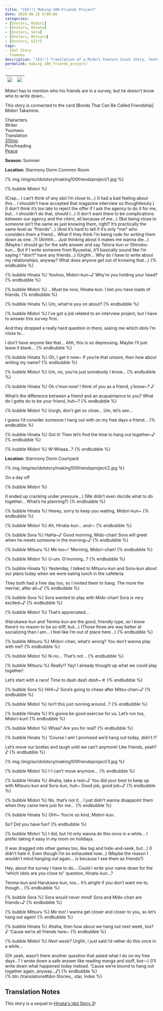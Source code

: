 ```yaml
---
title: "[ES!!] Making-100-Friends Project"
date: 2020-06-25 9:00:00
categories:
- [Enstars, Midori]
- [Enstars, Hinata]
- [Enstars, Sora]
- [Enstars, Mitsuru]
- [Enstars, ES!!]
tags:
- Idol Story
- Yuumasu
description: "[ES!!] Translation of a Midori Feature Scout Story, featuring Hinata, Sora, and Mitsuru. Midori has to mention who his friends are in a survey, but he doesn't know who to write down…"
permalink: making_100_friends_project/
---
```

![](/img/es/idolstory/making100friendsproject/c1.jpg)|![](/img/es/idolstory/making100friendsproject/c2^.jpg)
:-:|:-:

Midori has to mention who his friends are in a survey, but he doesn't know who to write down…

This story is connected to the card [Bonds That Can Be Called Friendship] Midori Takamine.

<div class="three-wrapper" style="--storyColor:#965e7d;--storyColor-rgb:150,94,125;--storyColor-h:326.8;--storyColor-s: 23%;--storyColor-l:47.8%;">
    <div class="info-area">
        <div class="info">
            <div class="info-item characters">
                <div class="label">
                    Characters
                </div>
                <div class="value">
								<a href="/categories/Enstars/Midori" character="Midori"></a>
								<a href="/categories/Enstars/Hinata" character="Hinata"></a>
								<a href="/categories/Enstars/Sora" character="Sora"></a>
								<a href="/categories/Enstars/Mitsuru" character="Mitsuru"></a>
                </div>
            </div>
            <div class="info-item one">
                <div class="label">
                    Writer
                </div>
                <div class="value">
                    Yuumasu
                </div>
            </div>
            <div class="info-item two">
                <div class="label">
                    Translation
                </div>
                <div class="value">
                    <a href="/about">310mc</a>
                </div>
            </div>
            <div class="info-item three">
                <div class="label">
                   Proofreading
                </div>
                <div class="value">
                    <a href="https://twitter.com/yoroshikilled">Peace</a>
                </div>
            </div>
        </div>
    </div>
</div>

<!-- more -->

<div class="msr-season summer">
    <p><span><b>Season:</b> Summer</span></p>
</div>
<div class="msr-location">
    <p><span><b>Location:</b> Starmony Dorm Common Room</span></p>
</div>

{% img /img/es/idolstory/making100friendsproject/1.jpg %}

{% bubble Midori %}
<th>(Crap… I can’t think of any idol I’m close to…)</th>

<th>(I had a bad feeling about this… I shouldn’t have accepted that magazine interview so thoughtlessly.)</th>

<th>(I don’t think it’s too late to reject the offer if I ask the agency to do it for me, but… I shouldn’t do that, should I…)</th>

<th>(I don’t want there to be complications between our agency and the client, all because of me…)</th>

<th>(But being close to someone isn’t the same as just knowing them, right? It’s practically the same level as “friends”…)</th>

<th>(And it’s hard to tell if it’s only *me* who considers them a friend… What if they think I’m being rude for writing them down as one…?)</th>

<th>(Ahhhh… Just thinking about it makes me wanna die…)</th>

<th>(Maybe I should go for the safe answer and say Tetora-kun or Shinobu-kun… But if I write someone from Ryuseitai, it’ll basically sound like I’m saying I *don’t* have any friends…)</th>

<th>(Urghh… Why do I have to write about my relationships, anyway? What does anyone get out of knowing that…)</th>
{% endbubble %}

{% bubble Hinata %}
Yoohoo, Midori-kun~♪ Why’re you holding your head?
{% endbubble %}

{% bubble Midori %}
…Must be nice, Hinata-kun. I bet you have loads of friends.
{% endbubble %}

{% bubble Hinata %}
Um, what’re you on about?
{% endbubble %}

{% bubble Midori %}
I’ve got a job related to an interview project, but I have to answer this survey first.

And they dropped a really hard question in there, asking me which idols I’m close to…

I don’t have anyone like that… Ahh, this is so depressing. Maybe I’ll just leave it blank…
{% endbubble %}

{% bubble Hinata %}
Oh, I get it now~ If you’re that unsure, then how about writing my name?
{% endbubble %}

{% bubble Midori %}
Um, no, you’re just somebody I know…
{% endbubble %}

{% bubble Hinata %}
Oh c’mon now! I think of *you* as a friend, y’know~? ♪

What’s the difference between a friend and an acquaintance to you? What do I gotta do to be your friend, huh~?
{% endbubble %}

{% bubble Midori %}
Uurgh, don’t get so close… Um, let’s see…

I guess I’d consider someone I hang out with on my free days a friend…
{% endbubble %}

{% bubble Hinata %}
Got it! Then let’s find the time to hang out together~♪
{% endbubble %}

{% bubble Midori %}
W-Whaaa…?
{% endbubble %}

<div class="msr-location">
    <p><span><b>Location:</b> Starmony Dorm Courtyard</span></p>
</div>

{% img /img/es/idolstory/making100friendsproject/2.jpg %}

<div class="msr-narration">
    <p>On a day off</p>
</div>

{% bubble Midori %}
<th>(I ended up cracking under pressure…)</th>

<th>(We didn’t even decide what to do together… What’s he planning?)</th>
{% endbubble %}

{% bubble Hinata %}
Heeey, sorry to keep you waiting, Midori-kun~
{% endbubble %}

{% bubble Midori %}
Ah, Hinata-kun… and—
{% endbubble %}

{% bubble Sora %}
HaHa\~♪ Good morning, Mido-chan! Sora will greet when he meets someone in the morning\~♪
{% endbubble %}

{% bubble Mitsuru %}
Me too~! ‘Morning, Midori-chan!
{% endbubble %}

{% bubble Midori %}
U-um. G’morning…?
{% endbubble %}

{% bubble Hinata %}
Yesterday, I talked to Mitsuru-kun and Sora-kun about our plans today when we were eating lunch in the cafeteria.

They both had a free day too, so I invited them to hang. The more the merrier, after all~♪
{% endbubble %}

{% bubble Sora %}
Sora wanted to play with Mido-chan! Sora is very excited~♪
{% endbubble %}

{% bubble Midori %}
That’s appreciated…

<th>(Harukawa-kun and Tenma-kun are the good, friendly type, so I know there’s no reason to be so stiff, but…)</th>

<th>(Those three are way better at socializing than I am… I feel like I’m out of place here…)</th>
{% endbubble %}

{% bubble Mitsuru %}
Midori-chan, what’s wrong? You don’t wanna play with me?
{% endbubble %}

{% bubble Midori %}
N-no… That’s not…
{% endbubble %}

{% bubble Mitsuru %}
Really!? Yay! I already thought up what we could play together!

Let’s start with a race! Time to dash dash *dash~☆*
{% endbubble %}

{% bubble Sora %}
HiHi\~♪ Sora’s going to chase after Mitsu-chan\~♪
{% endbubble %}

{% bubble Midori %}
Isn’t this just running around…?
{% endbubble %}

{% bubble Hinata %}
It’s gonna be good exercise for us. Let’s run too, Midori-kun!
{% endbubble %}

{% bubble Midori %}
Whaa? Are you for real?
{% endbubble %}

{% bubble Hinata %}
‘Course I am! I promised we’d hang out today, didn’t I?

Let’s move our bodies and laugh until we can’t anymore! Like friends, yeah? ♪
{% endbubble %}

{% img /img/es/idolstory/making100friendsproject/3.jpg %}

{% bubble Midori %}
I-I can’t move anymore…
{% endbubble %}

{% bubble Hinata %}
Ahaha, take a rest\~♪ You did your best to keep up with Mitsuru-kun and Sora-kun, huh~ Good job, good job\~♪
{% endbubble %}

{% bubble Midori %}
No, that’s not it… I just didn’t wanna disappoint them when they came here just for me…
{% endbubble %}

{% bubble Hinata %}
Ohh~ You’re so kind, Midori-kun.

So? Did you have fun?
{% endbubble %}

{% bubble Midori %}
I did, but I’d only wanna do this once in a while… I prefer taking it easy in my room on holidays.

<th>(I was dragged into other games too, like tag and hide-and-seek, but…)</th>

<th>(I didn’t hate it. Even though I’m so exhausted now…)</th>

<th>(Maybe the reason I wouldn’t mind hanging out again… is because I see them as friends?)</th>

Hey, about the survey I have to do… Could I write your name down for the “which idols are you close to” question, Hinata-kun…?

Tenma-kun and Harukawa-kun, too… It’s alright if you don’t want me to, though…
{% endbubble %}

{% bubble Sora %}
Sora would never mind! Sora and Mido-chan are friends~♪
{% endbubble %}

{% bubble Mitsuru %}
Me too! I wanna get closer and closer to you, so let’s hang out again!
{% endbubble %}

{% bubble Hinata %}
Ahaha, then how about we hang out next week, too? ♪ ‘Cause we’re all friends here~
{% endbubble %}

{% bubble Midori %}
*Next week?* Urghh, I *just* said I’d rather do this once in a while…

<th>(Oh yeah, wasn’t there another question that asked what I do on my free days…? I wrote down a safe answer like reading manga and stuff, but—)</th>

<th>(I’ll write down what happened today instead. ‘Cause we’re bound to hang out together again, anyway…♪)</th>
{% endbubble %}

<div toc>{% btn /translations#Idol-Stories,, star, Index %}</div>

## Translation Notes

This story is a sequel to <a href="/idol_story/hinata_3" target="_blank">Hinata's Idol Story 3</a>!
